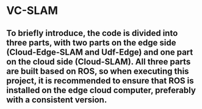 # VC-SLAM
## To briefly introduce, the code is divided into three parts, with two parts on the edge side (Cloud-Edge-SLAM and Udf-Edge) and one part on the cloud side (Cloud-SLAM). All three parts are built based on ROS, so when executing this project, it is recommended to ensure that ROS is installed on the edge cloud computer, preferably with a consistent version.

